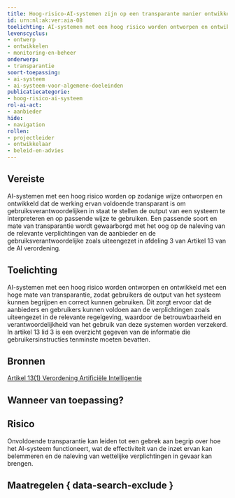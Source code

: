 ```yaml
---
title: Hoog-risico-AI-systemen zijn op een transparante manier ontwikkeld en ontworpen
id: urn:nl:ak:ver:aia-08
toelichting: AI-systemen met een hoog risico worden ontworpen en ontwikkeld met een hoge mate van transparantie, zodat gebruikers de output van het systeem kunnen begrijpen en correct kunnen gebruiken. Dit zorgt ervoor dat de aanbieders en gebruikers kunnen voldoen aan de verplichtingen zoals uiteengezet in de relevante regelgeving, waardoor de betrouwbaarheid en verantwoordelijkheid van het gebruik van deze systemen worden verzekerd. In artikel 13 lid 3 is een overzicht gegeven van de informatie die gebruikersinstructies tenminste moeten bevatten. 
levenscyclus: 
- ontwerp
- ontwikkelen
- monitoring-en-beheer
onderwerp: 
- transparantie
soort-toepassing:
- ai-systeem
- ai-systeem-voor-algemene-doeleinden
publicatiecategorie:
- hoog-risico-ai-systeem
rol-ai-act:
- aanbieder
hide:
- navigation
rollen:
- projectleider
- ontwikkelaar
- beleid-en-advies
---
```


<!-- tags -->

## Vereiste

AI-systemen met een hoog risico worden op zodanige wijze ontworpen en ontwikkeld dat de werking ervan voldoende transparant is om gebruiksverantwoordelijken in staat te stellen de output van een systeem te interpreteren en op passende wijze te gebruiken.
Een passende soort en mate van transparantie wordt gewaarborgd met het oog op de naleving van de relevante verplichtingen van de aanbieder en de gebruiksverantwoordelijke zoals uiteengezet in afdeling 3 van Artikel 13 van de AI verordening.

## Toelichting 

AI-systemen met een hoog risico worden ontworpen en ontwikkeld met een hoge mate van transparantie, zodat gebruikers de output van het systeem kunnen begrijpen en correct kunnen gebruiken.
Dit zorgt ervoor dat de aanbieders en gebruikers kunnen voldoen aan de verplichtingen zoals uiteengezet in de relevante regelgeving, waardoor de betrouwbaarheid en verantwoordelijkheid van het gebruik van deze systemen worden verzekerd.
In artikel 13 lid 3 is een overzicht gegeven van de informatie die gebruikersinstructies tenminste moeten bevatten.


## Bronnen 

[Artikel 13(1) Verordening Artificiële Intelligentie](https://eur-lex.europa.eu/legal-content/NL/TXT/HTML/?uri=OJ:L_202401689#d1e3566-1-1)

## Wanneer van toepassing? 
<!-- tags-ai-act --> 

## Risico 

Onvoldoende transparantie kan leiden tot een gebrek aan begrip over hoe het AI-systeem functioneert, wat de effectiviteit van de inzet ervan kan belemmeren en de naleving van wettelijke verplichtingen in gevaar kan brengen.

## Maatregelen { data-search-exclude } 

<!-- list_maatregelen vereiste/aia-08-transparantie-aan-gebruiksverantwoordelijken no-search no-onderwerp no-rol no-levenscyclus -->
